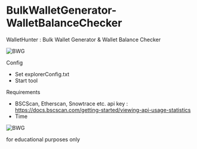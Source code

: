 # BulkWalletGenerator-WalletBalanceChecker
WalletHunter : Bulk Wallet Generator &amp; Wallet Balance Checker

![BWG](https://raw.githubusercontent.com/crossdilemma/BulkWalletGenerator-WalletBalanceChecker/main/ss2.gif)

Config
- Set explorerConfig.txt
- Start tool

Requirements
- BSCScan, Etherscan, Snowtrace etc. api key : https://docs.bscscan.com/getting-started/viewing-api-usage-statistics
- Time

![BWG](https://raw.githubusercontent.com/crossdilemma/BulkWalletGenerator-WalletBalanceChecker/main/ss.jpg)

for educational purposes only
